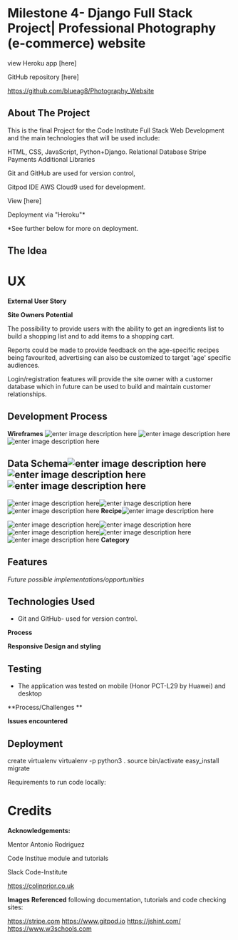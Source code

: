 
#  Milestone 4- Django Full Stack Project| Professional Photography (e-commerce) website


view Heroku app [here]



GitHub repository [here]

https://github.com/blueag8/Photography_Website

## About The Project

This is the final Project for the Code Institute Full Stack Web Development
and the main technologies that will be used include:
 
HTML, CSS, JavaScript, Python+Django.
Relational Database
Stripe Payments
Additional Libraries

Git and GitHub are used for version control,

Gitpod IDE
AWS Cloud9 used for development.

View [here]


Deployment via "Heroku"* 

*See further below for more on deployment.

## The Idea



# UX
**External User Story**



**Site Owners Potential**

The possibility to provide users with the ability to get an ingredients list to build a shopping list and to add items to a shopping cart. 

Reports could be made to provide feedback on the age-specific recipes being favourited, advertising can also be customized to target 'age' specific audiences.

Login/registration features will provide the site owner with a customer database which in future can be used to build and maintain customer relationships. 

## Development Process

**Wireframes**
![enter image description here](https://res.cloudinary.com/blueag8/image/upload/v1574999839/Photography%20website/Map.png)
![enter image description here](https://res.cloudinary.com/blueag8/image/upload/v1574999839/Photography%20website/Home.png)![enter image description here](https://res.cloudinary.com/blueag8/image/upload/v1574999839/Photography%20website/About.png)
## Data Schema![enter image description here](https://res.cloudinary.com/blueag8/image/upload/v1574999839/Photography%20website/Cart.png)![enter image description here](https://res.cloudinary.com/blueag8/image/upload/v1574999839/Photography%20website/Contact.png)![enter image description here](https://res.cloudinary.com/blueag8/image/upload/v1574999839/Photography%20website/Portfolio.png)

![enter image description here](https://res.cloudinary.com/blueag8/image/upload/v1574999841/Photography%20website/Shop.png)![enter image description here](https://res.cloudinary.com/blueag8/image/upload/v1574999841/Photography%20website/Payment_Confirmation.png)![enter image description here](https://res.cloudinary.com/blueag8/image/upload/v1574999839/Photography%20website/Continue_to_Payment.png)
**Recipe**![enter image description here](https://res.cloudinary.com/blueag8/image/upload/v1574999840/Photography%20website/Payment_Form.png)

![enter image description here](https://res.cloudinary.com/blueag8/image/upload/v1574999839/Photography%20website/Mobile_Mockup_home.png)![enter image description here](https://res.cloudinary.com/blueag8/image/upload/v1574999840/Photography%20website/Mobile_Contact.png)![enter image description here](https://res.cloudinary.com/blueag8/image/upload/v1574999840/Photography%20website/Mobile_Shop.png)![enter image description here](https://res.cloudinary.com/blueag8/image/upload/v1574999841/Photography%20website/Mobile_Mockup4.png)![enter image description here](https://res.cloudinary.com/blueag8/image/upload/v1574999840/Photography%20website/Payment_ConfirmationMobile.png)
**Category**


##  Features

*Future possible implementations/opportunities*


## Technologies Used


 - Git and GitHub- used for version control. 
 

**Process**

**Responsive Design and styling**


## Testing

 - The application was tested on mobile (Honor PCT-L29 by Huawei) and desktop

**Process/Challenges **


**Issues encountered** 


## Deployment
create virtualenv
virtualenv -p python3 .
source bin/activate
easy_install 
migrate

Requirements to run code locally:




# Credits

**Acknowledgements:**

Mentor Antonio Rodriguez

Code Institue module and tutorials

Slack Code-Institute

https://colinprior.co.uk 


**Images**
**Referenced** following documentation, tutorials and code checking sites:

https://stripe.com
https://www.gitpod.io
https://jshint.com/
https://www.w3schools.com





<!--stackedit_data:
eyJoaXN0b3J5IjpbLTEzOTk1MTAxMjgsMTk1MzYyMjU3LC05NT
MwODE4MzYsNDg5NjAxMjM1XX0=
-->